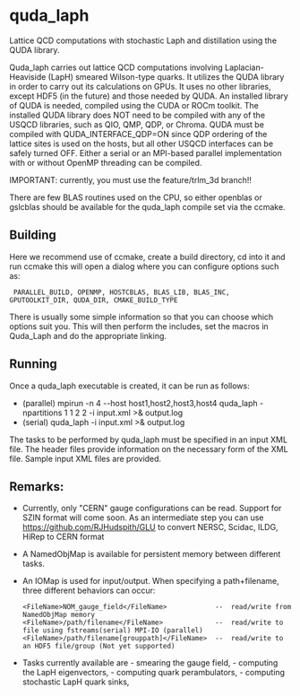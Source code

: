 # quda_laph
Lattice QCD computations with stochastic Laph and distillation using the QUDA library.

Quda_laph carries out lattice QCD computations involving Laplacian-Heaviside (LapH) smeared
Wilson-type quarks.  It utilizes the QUDA library in order to carry out its calculations on GPUs.
It uses no other libraries, except HDF5 (in the future) and those needed by QUDA.
An installed library of QUDA is needed, compiled using the CUDA or ROCm toolkit.
The installed QUDA library does NOT need to be compiled with any of the USQCD libraries, 
such as QIO, QMP, QDP, or Chroma.  QUDA must be compiled with QUDA_INTERFACE_QDP=ON since QDP
ordering of the lattice sites is used on the hosts, but all other USQCD interfaces can be 
safely turned OFF. Either a serial or an MPI-based parallel implementation with or without 
OpenMP threading can be compiled.

IMPORTANT:  currently, you must use the feature/trlm_3d branch!!

There are few BLAS routines used on the CPU, so either openblas or gslcblas should be available
for the quda_laph compile set via the ccmake.

## Building

Here we recommend use of ccmake, create a build directory, cd into it and run ccmake <path to source directory>
this will open a dialog where you can configure options such as:

     PARALLEL_BUILD, OPENMP, HOSTCBLAS, BLAS_LIB, BLAS_INC, GPUTOOLKIT_DIR, QUDA_DIR, CMAKE_BUILD_TYPE

There is usually some simple information so that you can choose which options suit you. This will then perform the
includes, set the macros in Quda_Laph and do the appropriate linking.

## Running

Once a quda_laph executable is created, it can be run as follows:

- (parallel)  mpirun -n 4 --host host1,host2,host3,host4  quda_laph  -npartitions 1 1 2 2 -i input.xml >& output.log
- (serial)    quda_laph -i input.xml >& output.log

The tasks to be performed by quda_laph must be specified in an input XML file.  The header
files provide information on the necessary form of the XML file.  Sample input XML files
are provided.

## Remarks:

- Currently, only "CERN" gauge configurations can be read.  Support for SZIN format will come soon. As an intermediate step you can use https://github.com/RJHudspith/GLU to convert NERSC, Scidac, ILDG, HiRep to CERN format

- A NamedObjMap is available for persistent memory between different tasks.

- An IOMap is used for input/output.  When specifying a path+filename, three different behaviors can occur:

      <FileName>NOM_gauge_field</FileName>            --  read/write from NamedObjMap memory
      <FileName>/path/filename</FileName>             --  read/write to file using fstreams(serial) MPI-IO (parallel)
      <FileName>/path/filename[grouppath]</FileName>  --  read/write to an HDF5 file/group (Not yet supported)

- Tasks currently available are 
      - smearing the gauge field, 
      - computing the LapH eigenvectors, 
      - computing quark perambulators,
      - computing stochastic LapH quark sinks,
